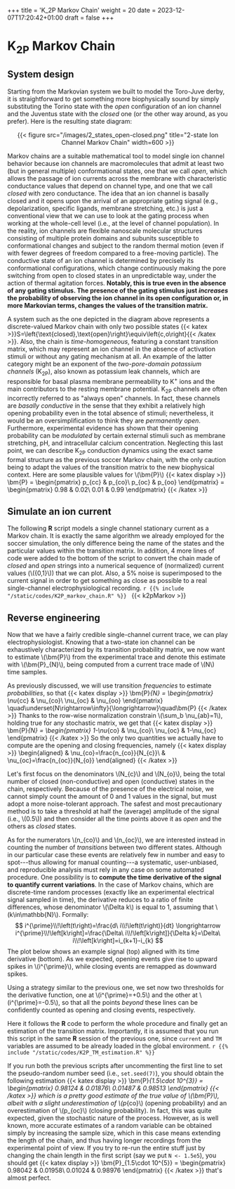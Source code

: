 +++
title = 'K_2P Markov Chain'
weight = 20
date = 2023-12-07T17:20:42+01:00
draft = false
+++

# K<sub>2P</sub> Markov Chain

## System design
Starting from the Markovian system we built to model the Toro-Juve derby, it is
straightforward to get something more biophysically sound by simply substituting
the Torino state with the _open_ configuration of an ion channel and the
Juventus state with the _closed_ one (or the other way around, as you prefer).
Here is the resulting state diagram:

<div style="text-align: center;">
{{< figure src="/images/2_states_open-closed.png" title="2-state Ion Channel Markov Chain" width=600 >}}
</div>

Markov chains are a suitable mathematical tool to model single ion channel
behavior because ion channels are macromolecules that admit at least two (but in
general multiple) conformational states, one that we call _open_, which allows
the passage of ion currents across the membrane with characteristic conductance
values that depend on channel type, and one that we call _closed_ with zero
conductance. The idea that an ion channel is basally closed and it opens upon
the arrival of an appropriate gating signal (e.g., depolarization, specific
ligands, membrane stretching, etc.) is just a conventional view that we can use
to look at the gating process when working at the whole-cell level (i.e., at the
level of channel population). In the reality, ion channels are flexible
nanoscale molecular structures consisting of multiple protein domains and
subunits susceptible to conformational changes and subject to the random thermal
motion (even if with fewer degrees of freedom compared to a free-moving
particle). The conductive state of an ion channel is determined by precisely its
conformational configurations, which change continuously making the pore
switching from open to closed states in an unpredictable way, under the action
of thermal agitation forces. __Notably, this is true even in the absence of any
gating stimulus. The presence of the gating stimulus just _increases_ the
probability of observing the ion channel in its open configuration or, in more
Markovian terms, changes the values of the transition matrix.__

A system such as the one depicted in the diagram above represents a
discrete-valued Markov chain with only two possible states
{{< katex >}}S=\left\{\text{closed},\text{open}\right\}\equiv\left\{c,o\right\}{{< /katex >}}.
Also, the chain is _time-homogeneous_, featuring a constant transition matrix,
which may represent an ion channel in the absence of activation stimuli or
without any gating mechanism at all. An example of the latter category might be
an exponent of the _two-pore-domain potassium channels_ (K<sub>2P</sub>), also
known as potassium leak channels, which are responsible for basal plasma
membrane permeability to K<sup>+</sup> ions and the main contributors to the
resting membrane potential. K<sub>2P</sub> channels are often incorrectly
referred to as "always open" channels. In fact, these channels are _basally
conductive_ in the sense that they exhibit a relatively high opening probability
even in the total absence of stimuli; nevertheless, it would be an
oversimplification to think they are _permanently open_. Furthermore,
experimental evidence has shown that their opening probability can be
_modulated_ by certain external stimuli such as membrane stretching, pH, and
intracellular calcium concentration. Neglecting this last point, we can describe
K<sub>2P</sub> conduction dynamics using the exact same formal structure as the
previous soccer Markov chain, with the only caution being to adapt the values of
the transition matrix to the new biophysical context. Here are some plausible
values for \\(\bm{P}\\)
{{< katex display >}}
    \bm{P} =
    \begin{pmatrix}
        p_{cc} & p_{co}\\
        p_{oc} & p_{oo}
    \end{pmatrix} =
    \begin{pmatrix}
        0.98 & 0.02\\
        0.01 & 0.99
    \end{pmatrix}
{{< /katex >}}

## Simulate an ion current
The following __R__ script models a single channel stationary current as a
Markov chain. It is exactly the same algorithm we already employed for the
soccer simulation, the only difference being the name of the states and the
particular values within the transition matrix. In addition, 4 more lines of
code were added to the bottom of the script to convert the chain made of
_closed_ and _open_ strings into a numerical sequence of (normalized) current
values (\\({0,1}\\)) that we can plot. Also, a 5% noise is superimposed to the
current signal in order to get something as close as possible to a real
single-channel electrophysiological recording.
```r {{% include "/static/codes/K2P_markov_chain.R" %}} ```
{{< k2pMarkov >}}

## Reverse engineering
Now that we have a fairly credible single-channel current trace, we can play
electrophysiologist. Knowing that a two-state ion channel can be exhaustively
characterized by its transition probability matrix, we now want to estimate
\\(\bm{P}\\) from the experimental trace and denote this estimate with
\\(\bm{P}\_{N}\\), being computed from a current trace made of \\(N\\) time
samples.

As previously discussed, we will use transition _frequencies_ to estimate
_probabilities_, so that
{{< katex display >}}
    \bm{P}_{N} =
    \begin{pmatrix}
        \nu_{cc} & \nu_{co}\\
        \nu_{oc} & \nu_{oo}
    \end{pmatrix}
    \quad\underset{N\rightarrow\infty}{\longrightarrow}\quad\bm{P}
{{< /katex >}}
Thanks to the row-wise normalization constrain \\(\sum_b \nu_{ab}=1\\), holding
true for any stochastic matrix, we get that
{{< katex display >}}
    \bm{P}_{N} =
    \begin{pmatrix}
        1-\nu_{co} & \nu_{co}\\
        \nu_{oc} & 1-\nu_{oc}
    \end{pmatrix}
{{< /katex >}}
So the only two quantities we actually have to compute are the opening and
closing frequencies, namely
{{< katex display >}}
\begin{aligned}
        & \nu_{co}=\frac{n_{co}}{N_{c}}\\
        & \nu_{oc}=\frac{n_{oc}}{N_{o}}
\end{aligned}
{{< /katex >}}

Let's first focus on the denominators \\(N_{c}\\) and \\(N_{o}\\), being the
total number of closed (non-conductive) and open (conductive) states in the
chain, respectively. Because of the presence of the electrical noise, we cannot
simply count the amount of 0 and 1 values in the signal, but must adopt a more
noise-tolerant approach. The safest and most precautionary method is to take a
threshold at half the (average) amplitude of the signal (i.e., \\(0.5\\)) and
then consider all the time points above it as _open_ and the others as _closed_
states.

As for the numerators \\(n_{co}\\) and \\(n_{oc}\\), we are interested instead
in counting the number of _transitions_ between two different states. Although
in our particular case these events are relatively few in number and easy to
spot---thus allowing for manual counting---a systematic, user-unbiased, and
reproducible analysis must rely in any case on some automated procedure. One
possibility is to __compute the time derivative of the signal to quantify
current variations__. In the case of Markov chains, which are discrete-time
random processes (exactly like an experimental electrical signal sampled in
time), the derivative reduces to a ratio of finite differences, whose
denominator \\(\Delta k\\) is equal to 1, assuming that \\(k\in\mathbb{N}\\).
Formally:
$$
i^{\prime}\\!\left(t\right)=\frac{d\ i\\!\left(t\right)}{dt} \longrightarrow i^{\prime}\\!\left[k\right]=\frac{\Delta\ i\\!\left[k\right]}{\Delta k}=\Delta\ i\\!\left[k\right]=i_{k+1}-i_{k}
$$
The plot below shows an example signal (top) aligned with its time derivative
(bottom). As we expected, opening events give rise to upward spikes in
\\(i^{\prime}\\), while closing events are remapped as downward spikes.



Using a strategy similar to the previous one, we set now two thresholds for the
derivative function, one at \\(i^{\prime}=+0.5\\) and the other at
\\(i^{\prime}=-0.5\\), so that all the points _beyond_ these lines can be
confidently counted as opening and closing events, respectively.

Here it follows the __R__ code to perform the whole procedure and finally get an
estimation of the transition matrix. Importantly, it is assumed that you run
this script in the same __R__ session of the previous one, since `current` and
`TM` variables are assumed to be already loaded in the global environment.
```r {{% include "/static/codes/K2P_TM_estimation.R" %}} ```

If you run both the previous scripts after uncommenting the first line to set
the pseudo-random number seed (i.e., `set.seed(7)`), you should obtain the
following estimation
{{< katex display >}}
    \bm{P}_{1.5\cdot 10^{3}} =
    \begin{pmatrix}
        0.98124 & 0.01876\\
        0.01487 & 0.98513
    \end{pmatrix}
{{< /katex >}}
which is a pretty good estimate of the true value of \\(\bm{P}\\), albeit with a
slight underestimation of \\(p_{co}\\) (opening probability) and an
overestimation of \\(p_{oc}\\) (closing probability). In fact, this was quite
expected, given the stochastic nature of the process. However, as is well known,
more accurate estimates of a random variable can be obtained simply by
increasing the sample size, which in this case means extending the length of the
chain, and thus having longer recordings from the experimental point of view. If
you try to re-run the entire stuff just by changing the chain length in the
first script (say we put `N <- 1.5e5`), you should get
{{< katex display >}}
    \bm{P}_{1.5\cdot 10^{5}} =
    \begin{pmatrix}
        0.98042 & 0.01958\\
        0.01024 & 0.98976
    \end{pmatrix}
{{< /katex >}}
that's almost perfect.
